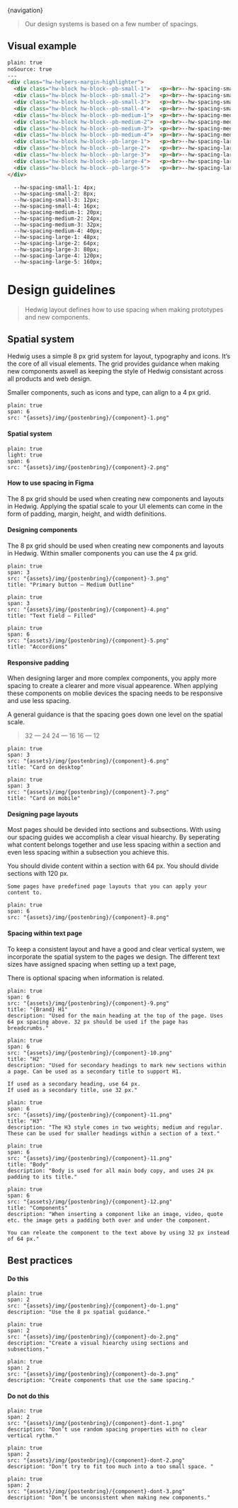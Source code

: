 {navigation}



> Our design systems is based on a few number of spacings.

## Visual example

```html
plain: true
noSource: true
---
<div class="hw-helpers-margin-highlighter">
  <div class="hw-block hw-block--pb-small-1">   <p><br>--hw-spacing-small-1</p>    </div>
  <div class="hw-block hw-block--pb-small-2">   <p><br>--hw-spacing-small-2</p>    </div>
  <div class="hw-block hw-block--pb-small-3">   <p><br>--hw-spacing-small-3</p>    </div>
  <div class="hw-block hw-block--pb-small-4">   <p><br>--hw-spacing-small-4</p>    </div>
  <div class="hw-block hw-block--pb-medium-1">  <p><br>--hw-spacing-medium-1</p>   </div>
  <div class="hw-block hw-block--pb-medium-2">  <p><br>--hw-spacing-medium-2</p>   </div>
  <div class="hw-block hw-block--pb-medium-3">  <p><br>--hw-spacing-medium-3</p>   </div>
  <div class="hw-block hw-block--pb-medium-4">  <p><br>--hw-spacing-medium-4</p>   </div>
  <div class="hw-block hw-block--pb-large-1">   <p><br>--hw-spacing-large-1</p>    </div>
  <div class="hw-block hw-block--pb-large-2">   <p><br>--hw-spacing-large-2</p>    </div>
  <div class="hw-block hw-block--pb-large-3">   <p><br>--hw-spacing-large-3</p>    </div>
  <div class="hw-block hw-block--pb-large-4">   <p><br>--hw-spacing-large-4</p>    </div>
  <div class="hw-block hw-block--pb-large-5">   <p><br>--hw-spacing-large-5</p>    </div>
</div>
```

```code
  --hw-spacing-small-1: 4px;
  --hw-spacing-small-2: 8px;
  --hw-spacing-small-3: 12px;
  --hw-spacing-small-4: 16px;
  --hw-spacing-medium-1: 20px;
  --hw-spacing-medium-2: 24px;
  --hw-spacing-medium-3: 32px;
  --hw-spacing-medium-4: 40px;
  --hw-spacing-large-1: 48px;
  --hw-spacing-large-2: 64px;
  --hw-spacing-large-3: 80px;
  --hw-spacing-large-4: 120px;
  --hw-spacing-large-5: 160px;
```



# Design guidelines

> Hedwig layout defines how to use spacing when making prototypes and new components.


## Spatial system

Hedwig uses a simple 8 px grid system for layout, typography and icons. It’s the core of all visual elements. The grid provides guidance when making new components aswell as keeping the style of Hedwig consistant across all products and web design.  

Smaller components, such as icons and type, can align to a 4 px grid.


```image
plain: true
span: 6
src: "{assets}/img/{postenbring}/{component}-1.png"
```



#### Spatial system
```image
plain: true
light: true
span: 6
src: "{assets}/img/{postenbring}/{component}-2.png"
```


#### How to use spacing in Figma

The 8 px grid should be used when creating new components and layouts in Hedwig. Applying the spatial scale to your UI elements can come in the form of padding, margin, height, and width definitions.



#### Designing components

The 8 px grid should be used when creating new components and layouts in Hedwig. Within smaller components you can use the 4 px grid. 



```image
plain: true
span: 3
src: "{assets}/img/{postenbring}/{component}-3.png"
title: "Primary button – Medium Outline"
```
```image
plain: true
span: 3
src: "{assets}/img/{postenbring}/{component}-4.png"
title: "Text field – Filled"
```

```image
plain: true
span: 6
src: "{assets}/img/{postenbring}/{component}-5.png"
title: "Accordions"
```


#### Responsive padding

When designing larger and more complex components, you apply more spacing to create a clearer and more visual appearence. When applying these components on moblie devices the spacing needs to be responsive and use less spacing.

A general guidance is that the spacing goes down one level on the spatial scale.


> 32 — 24
> 24 — 16
> 16 — 12


```image
plain: true
span: 3
src: "{assets}/img/{postenbring}/{component}-6.png"
title: "Card on desktop"
```
```image
plain: true
span: 3
src: "{assets}/img/{postenbring}/{component}-7.png"
title: "Card on mobile"
```


#### Designing page layouts

Most pages should be devided into sections and subsections. With using our spacing guides we accomplish a clear visual hiearchy. By seperating what content belongs together and use less spacing within a section and even less spacing within a subsection you achieve this. 

You should divide content within a section with 64 px.
You should divide sections with 120 px. 

```hint|neutral
Some pages have predefined page layouts that you can apply your content to.
```

```image
plain: true
span: 6
src: "{assets}/img/{postenbring}/{component}-8.png"
```




#### Spacing within text page

To keep a consistent layout and have a good and clear vertical system, we incorporate the spatial system to the pages we design. The different text sizes have assigned spacing when setting up a text page, 

There is optional spacing when information is related.




```image
plain: true
span: 6
src: "{assets}/img/{postenbring}/{component}-9.png"
title: "{Brand} H1"
description: "Used for the main heading at the top of the page. Uses 64 px spacing above. 32 px should be used if the page has breadcrumbs."
```



```image
plain: true
span: 6
src: "{assets}/img/{postenbring}/{component}-10.png"
title: "H2"
description: "Used for secondary headings to mark new sections within a page. Can be used as a secondary title to support H1.
 
If used as a secondary heading, use 64 px. 
If used as a secondary title, use 32 px."
```




```image
plain: true
span: 6
src: "{assets}/img/{postenbring}/{component}-11.png"
title: "H3"
description: "The H3 style comes in two weights; medium and regular. These can be used for smaller headings within a section of a text."
```


```image
plain: true
span: 6
src: "{assets}/img/{postenbring}/{component}-11.png"
title: "Body"
description: "Body is used for all main body copy, and uses 24 px padding to its title."
```

```image
plain: true
span: 6
src: "{assets}/img/{postenbring}/{component}-12.png"
title: "Components"
description: "When inserting a component like an image, video, quote etc. the image gets a padding both over and under the component. 

You can releate the component to the text above by using 32 px instead of 64 px."
```







## Best practices

#### Do this

```image
plain: true
span: 2
src: "{assets}/img/{postenbring}/{component}-do-1.png"
description: "Use the 8 px spatial guidance."
```
```image
plain: true
span: 2
src: "{assets}/img/{postenbring}/{component}-do-2.png"
description: "Create a visual hiearchy using sections and subsections."
```
```image
plain: true
span: 2
src: "{assets}/img/{postenbring}/{component}-do-3.png"
description: "Create components that use the same spacing."
```

#### Do not do this
  
```image
plain: true
span: 2
src: "{assets}/img/{postenbring}/{component}-dont-1.png"
description: "Don’t use random spacing properties with no clear vertical rythm."
```
```image
plain: true
span: 2
src: "{assets}/img/{postenbring}/{component}-dont-2.png"
description: "Don't try to fit too much into a too small space. "
```
```image
plain: true
span: 2
src: "{assets}/img/{postenbring}/{component}-dont-3.png"
description: "Don’t be unconsistent when making new components."
```











